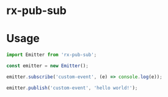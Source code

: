 # rx-pub-sub

# Usage

```js
import Emitter from 'rx-pub-sub';

const emitter = new Emitter();

emitter.subscribe('custom-event', (e) => console.log(e));

emitter.publish('custom-event', 'hello world!');
```